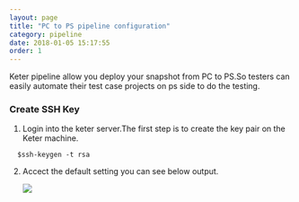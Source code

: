 ```yaml
---
layout: page
title: "PC to PS pipeline configuration"
category: pipeline
date: 2018-01-05 15:17:55
order: 1
---
```


Keter pipeline allow you deploy your snapshot from PC to PS.So testers can easily automate their test case projects on ps side to do the testing.

### Create SSH Key

1. Login into the keter server.The first step is to create the key pair on the Keter machine. 

 ```  
   $ssh-keygen -t rsa

 ```  
2. Accect the default setting you can see below output.

   ![][pipeline_sshkey]
 









[pipeline_sshkey]: ../images/pipeline/pipeline-sshkey.png
[pipeline_summary]: ../images/pipeline/pipeline_build_summary.PNG
